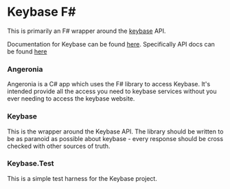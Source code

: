 # Keybase F\#

This is primarily an F# wrapper around the [keybase](martindevans@gmail.com) API.

Documentation for Keybase can be found [here](https://keybase.io/docs). Specifically API docs can be found [here](https://keybase.io/docs/api/1.0)

### Angeronia

Angeronia is a C# app which uses the F# library to access Keybase. It's intended provide all the access you need to keybase services without you ever needing to access the keybase website.

### Keybase

This is the wrapper around the Keybase API. The library should be written to be as paranoid as possible about keybase - every response should be cross checked with other sources of truth.

### Keybase.Test

This is a simple test harness for the Keybase project.